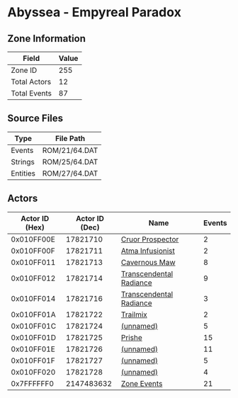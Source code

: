 # Abyssea - Empyreal Paradox

## Zone Information

| Field        |   Value |
|--------------|---------|
| Zone ID      |     255 |
| Total Actors |      12 |
| Total Events |      87 |

## Source Files

| Type     | File Path     |
|----------|---------------|
| Events   | ROM/21/64.DAT |
| Strings  | ROM/25/64.DAT |
| Entities | ROM/27/64.DAT |

## Actors

| Actor ID (Hex)   |   Actor ID (Dec) | Name                                                                   |   Events |
|------------------|------------------|------------------------------------------------------------------------|----------|
| 0x010FF00E       |         17821710 | [Cruor Prospector](./17821710%20-%20Cruor%20Prospector/)               |        2 |
| 0x010FF00F       |         17821711 | [Atma Infusionist](./17821711%20-%20Atma%20Infusionist/)               |        2 |
| 0x010FF011       |         17821713 | [Cavernous Maw](./17821713%20-%20Cavernous%20Maw/)                     |        8 |
| 0x010FF012       |         17821714 | [Transcendental Radiance](./17821714%20-%20Transcendental%20Radiance/) |        9 |
| 0x010FF014       |         17821716 | [Transcendental Radiance](./17821716%20-%20Transcendental%20Radiance/) |        3 |
| 0x010FF01A       |         17821722 | [Trailmix](./17821722%20-%20Trailmix/)                                 |        2 |
| 0x010FF01C       |         17821724 | [(unnamed)](./17821724/)                                               |        5 |
| 0x010FF01D       |         17821725 | [Prishe](./17821725%20-%20Prishe/)                                     |       15 |
| 0x010FF01E       |         17821726 | [(unnamed)](./17821726/)                                               |       11 |
| 0x010FF01F       |         17821727 | [(unnamed)](./17821727/)                                               |        5 |
| 0x010FF020       |         17821728 | [(unnamed)](./17821728/)                                               |        4 |
| 0x7FFFFFF0       |       2147483632 | [Zone Events](./Zone%20Events/)                                        |       21 |
